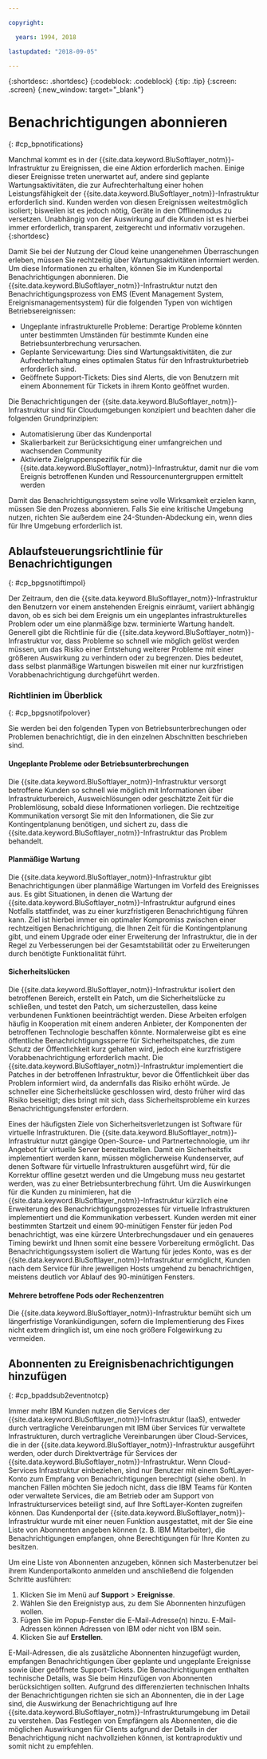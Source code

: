```yaml
---

copyright:

  years: 1994, 2018

lastupdated: "2018-09-05"

---
```


{:shortdesc: .shortdesc}
{:codeblock: .codeblock}
{:tip: .tip}
{:screen: .screen}
{:new_window: target="_blank"}


# Benachrichtigungen abonnieren
{: #cp_bpnotifications}

Manchmal kommt es in der {{site.data.keyword.BluSoftlayer_notm}}-Infrastruktur zu Ereignissen, die eine Aktion erforderlich machen. Einige dieser Ereignisse treten unerwartet auf, andere sind geplante Wartungsaktivitäten, die zur Aufrechterhaltung einer hohen Leistungsfähigkeit der {{site.data.keyword.BluSoftlayer_notm}}-Infrastruktur erforderlich sind. Kunden werden von diesen Ereignissen weitestmöglich isoliert; bisweilen ist es jedoch nötig, Geräte in den Offlinemodus zu versetzen. Unabhängig von der Auswirkung auf die Kunden ist es hierbei immer erforderlich, transparent, zeitgerecht und informativ vorzugehen.
{:shortdesc}

Damit Sie bei der Nutzung der Cloud keine unangenehmen Überraschungen erleben, müssen Sie rechtzeitig über Wartungsaktivitäten informiert werden. Um diese Informationen zu erhalten, können Sie im Kundenportal Benachrichtigungen abonnieren. Die {{site.data.keyword.BluSoftlayer_notm}}-Infrastruktur nutzt den Benachrichtigungsprozess von EMS (Event Management System, Ereignismanagementsystem) für die folgenden Typen von wichtigen Betriebsereignissen:
* Ungeplante infrastrukturelle Probleme: Derartige Probleme könnten unter bestimmten Umständen für bestimmte Kunden eine Betriebsunterbrechung verursachen.
* Geplante Servicewartung: Dies sind Wartungsaktivitäten, die zur Aufrechterhaltung eines optimalen Status für den Infrastrukturbetrieb erforderlich sind.
* Geöffnete Support-Tickets: Dies sind Alerts, die von Benutzern mit einem Abonnement für Tickets in ihrem Konto geöffnet wurden.

Die Benachrichtigungen der {{site.data.keyword.BluSoftlayer_notm}}-Infrastruktur sind für Cloudumgebungen konzipiert und beachten daher die folgenden Grundprinzipien:
* Automatisierung über das Kundenportal
* Skalierbarkeit zur Berücksichtigung einer umfangreichen und wachsenden Community
* Aktivierte Zielgruppenspezifik für die {{site.data.keyword.BluSoftlayer_notm}}-Infrastruktur, damit nur die vom Ereignis betroffenen Kunden und Ressourcenuntergruppen ermittelt werden

Damit das Benachrichtigungssystem seine volle Wirksamkeit erzielen kann, müssen Sie den Prozess abonnieren. Falls Sie eine kritische Umgebung nutzen, richten Sie außerdem eine 24-Stunden-Abdeckung ein, wenn dies für Ihre Umgebung erforderlich ist.


## Ablaufsteuerungsrichtlinie für Benachrichtigungen
{: #cp_bpgsnotiftimpol}

Der Zeitraum, den die {{site.data.keyword.BluSoftlayer_notm}}-Infrastruktur den Benutzern vor einem anstehenden Ereignis einräumt, variiert abhängig davon, ob es sich bei dem Ereignis um ein ungeplantes infrastrukturelles Problem oder um eine planmäßige bzw. terminierte Wartung handelt. Generell gibt die Richtlinie für die {{site.data.keyword.BluSoftlayer_notm}}-Infrastruktur vor, dass Probleme so schnell wie möglich gelöst werden müssen, um das Risiko einer Entstehung weiterer Probleme mit einer größeren Auswirkung zu verhindern oder zu begrenzen. Dies bedeutet, dass selbst planmäßige Wartungen bisweilen mit einer nur kurzfristigen Vorabbenachrichtigung durchgeführt werden.

### Richtlinien im Überblick
{: #cp_bpgsnotifpolover}

Sie werden bei den folgenden Typen von Betriebsunterbrechungen oder Problemen benachrichtigt, die in den einzelnen Abschnitten beschrieben sind.

#### Ungeplante Probleme oder Betriebsunterbrechungen
Die {{site.data.keyword.BluSoftlayer_notm}}-Infrastruktur versorgt betroffene Kunden so schnell wie möglich mit Informationen über Infrastrukturbereich, Ausweichlösungen oder geschätzte Zeit für die Problemlösung, sobald diese Informationen vorliegen. Die rechtzeitige Kommunikation versorgt Sie mit den Informationen, die Sie zur Kontingentplanung benötigen, und sichert zu, dass die {{site.data.keyword.BluSoftlayer_notm}}-Infrastruktur das Problem behandelt.

#### Planmäßige Wartung
Die {{site.data.keyword.BluSoftlayer_notm}}-Infrastruktur gibt Benachrichtigungen über planmäßige Wartungen im Vorfeld des Ereignisses aus. Es gibt Situationen, in denen die Wartung der {{site.data.keyword.BluSoftlayer_notm}}-Infrastruktur aufgrund eines Notfalls stattfindet, was zu einer kurzfristigeren Benachrichtigung führen kann. Ziel ist hierbei immer ein optimaler Kompromiss zwischen einer rechtzeitigen Benachrichtigung, die Ihnen Zeit für die Kontingentplanung gibt, und einem Upgrade oder einer Erweiterung der Infrastruktur, die in der Regel zu Verbesserungen bei der Gesamtstabilität oder zu Erweiterungen durch benötigte Funktionalität führt.

#### Sicherheitslücken
Die {{site.data.keyword.BluSoftlayer_notm}}-Infrastruktur isoliert den betroffenen Bereich, erstellt ein Patch, um die Sicherheitslücke zu schließen, und testet den Patch, um sicherzustellen, dass keine verbundenen Funktionen beeinträchtigt werden. Diese Arbeiten erfolgen häufig in Kooperation mit einem anderen Anbieter, der Komponenten der betroffenen Technologie beschaffen könnte. Normalerweise gibt es eine öffentliche Benachrichtigungssperre für Sicherheitspatches, die zum Schutz der Öffentlichkeit kurz gehalten wird, jedoch eine kurzfristigere Vorabbenachrichtigung erforderlich macht. Die {{site.data.keyword.BluSoftlayer_notm}}-Infrastruktur implementiert die Patches in der betroffenen Infrastruktur, bevor die Öffentlichkeit über das Problem informiert wird, da andernfalls das Risiko erhöht würde. Je schneller eine Sicherheitslücke geschlossen wird, desto früher wird das Risiko beseitigt; dies bringt mit sich, dass Sicherheitsprobleme ein kurzes Benachrichtigungsfenster erfordern.

Eines der häufigsten Ziele von Sicherheitsverletzungen ist Software für virtuelle Infrastrukturen. Die {{site.data.keyword.BluSoftlayer_notm}}-Infrastruktur nutzt gängige Open-Source- und Partnertechnologie, um ihr Angebot für virtuelle Server bereitzustellen. Damit ein Sicherheitsfix implementiert werden kann, müssen möglicherweise Kundenserver, auf denen Software für virtuelle Infrastrukturen ausgeführt wird, für die Korrektur offline gesetzt werden und die Umgebung muss neu gestartet werden, was zu einer Betriebsunterbrechung führt. Um die Auswirkungen für die Kunden zu minimieren, hat die {{site.data.keyword.BluSoftlayer_notm}}-Infrastruktur kürzlich eine Erweiterung des Benachrichtigungsprozesses für virtuelle Infrastrukturen implementiert und die Kommunikation verbessert. Kunden werden mit einer bestimmten Startzeit und einem 90-minütigen Fenster für jeden Pod benachrichtigt, was eine kürzere Unterbrechungsdauer und ein genaueres Timing bewirkt und Ihnen somit eine bessere Vorbereitung ermöglicht. Das Benachrichtigungssystem isoliert die Wartung für jedes Konto, was es der {{site.data.keyword.BluSoftlayer_notm}}-Infrastruktur ermöglicht, Kunden nach dem Service für ihre jeweiligen Hosts umgehend zu benachrichtigen, meistens deutlich vor Ablauf des 90-minütigen Fensters.

#### Mehrere betroffene Pods oder Rechenzentren
Die {{site.data.keyword.BluSoftlayer_notm}}-Infrastruktur bemüht sich um längerfristige Vorankündigungen, sofern die Implementierung des Fixes nicht extrem dringlich ist, um eine noch größere Folgewirkung zu vermeiden.


## Abonnenten zu Ereignisbenachrichtigungen hinzufügen
{: #cp_bpaddsub2eventnotcp}

Immer mehr IBM Kunden nutzen die Services der {{site.data.keyword.BluSoftlayer_notm}}-Infrastruktur (IaaS), entweder durch vertragliche Vereinbarungen mit IBM über Services für verwaltete Infrastrukturen, durch vertragliche Vereinbarungen über Cloud-Services, die in der {{site.data.keyword.BluSoftlayer_notm}}-Infrastruktur ausgeführt werden, oder durch Direktverträge für Services der {{site.data.keyword.BluSoftlayer_notm}}-Infrastruktur. Wenn Cloud-Services Infrastruktur einbeziehen, sind nur Benutzer mit einem SoftLayer-Konto zum Empfang von Benachrichtigungen berechtigt (siehe oben). In manchen Fällen möchten Sie jedoch nicht, dass die IBM Teams für Konten oder verwaltete Services, die am Betrieb oder am Support von Infrastrukturservices beteiligt sind, auf Ihre SoftLayer-Konten zugreifen können. Das Kundenportal der {{site.data.keyword.BluSoftlayer_notm}}-Infrastruktur wurde mit einer neuen Funktion ausgestattet, mit der Sie eine Liste von Abonnenten angeben können (z. B. IBM Mitarbeiter), die Benachrichtigungen empfangen, ohne Berechtigungen für Ihre Konten zu besitzen.

Um eine Liste von Abonnenten anzugeben, können sich Masterbenutzer bei ihrem Kundenportalkonto anmelden und anschließend die folgenden Schritte ausführen:
1. Klicken Sie im Menü auf **Support** > **Ereignisse**.
2. Wählen Sie den Ereignistyp aus, zu dem Sie Abonnenten hinzufügen wollen.
2. Fügen Sie im Popup-Fenster die E-Mail-Adresse(n) hinzu. E-Mail-Adressen können Adressen von IBM oder nicht von IBM sein.
3. Klicken Sie auf **Erstellen**.

E-Mail-Adressen, die als zusätzliche Abonnenten hinzugefügt wurden, empfangen Benachrichtigungen über geplante und ungeplante Ereignisse sowie über geöffnete Support-Tickets. Die Benachrichtigungen enthalten technische Details, was Sie beim Hinzufügen von Abonnenten berücksichtigen sollten. Aufgrund des differenzierten technischen Inhalts der Benachrichtigungen richten sie sich an Abonnenten, die in der Lage sind, die Auswirkung der Benachrichtigung auf Ihre {{site.data.keyword.BluSoftlayer_notm}}-Infrastrukturumgebung im Detail zu verstehen. Das Festlegen von Empfängern als Abonnenten, die die möglichen Auswirkungen für Clients aufgrund der Details in der Benachrichtigung nicht nachvollziehen können, ist kontraproduktiv und somit nicht zu empfehlen.
